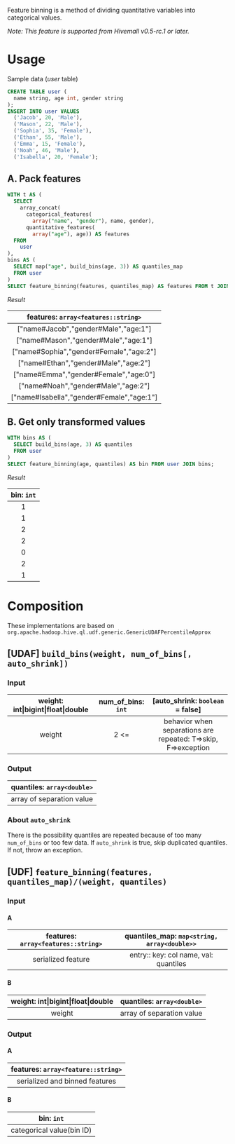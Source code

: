 <!--
  Licensed to the Apache Software Foundation (ASF) under one
  or more contributor license agreements.  See the NOTICE file
  distributed with this work for additional information
  regarding copyright ownership.  The ASF licenses this file
  to you under the Apache License, Version 2.0 (the
  "License"); you may not use this file except in compliance
  with the License.  You may obtain a copy of the License at

    http://www.apache.org/licenses/LICENSE-2.0

  Unless required by applicable law or agreed to in writing,
  software distributed under the License is distributed on an
  "AS IS" BASIS, WITHOUT WARRANTIES OR CONDITIONS OF ANY
  KIND, either express or implied.  See the License for the
  specific language governing permissions and limitations
  under the License.
-->

Feature binning is a method of dividing quantitative variables into categorical values.

*Note: This feature is supported from Hivemall v0.5-rc.1 or later.*

<!-- toc -->

# Usage

Sample data (*user* table)

``` sql
CREATE TABLE user (
  name string, age int, gender string
);
INSERT INTO user VALUES
  ('Jacob', 20, 'Male'),
  ('Mason', 22, 'Male'),
  ('Sophia', 35, 'Female'),
  ('Ethan', 55, 'Male'),
  ('Emma', 15, 'Female'),
  ('Noah', 46, 'Male'),
  ('Isabella', 20, 'Female');
```

## A. Pack features

``` sql
WITH t AS (
  SELECT
    array_concat(
      categorical_features(
        array("name", "gender"), name, gender),
      quantitative_features(
        array("age"), age)) AS features
  FROM
    user
),
bins AS (
  SELECT map("age", build_bins(age, 3)) AS quantiles_map
  FROM user
)
SELECT feature_binning(features, quantiles_map) AS features FROM t JOIN bins;
```

*Result*

| features: `array<features::string>` |
| :-: |
| ["name#Jacob","gender#Male","age:1"] |
| ["name#Mason","gender#Male","age:1"] |
| ["name#Sophia","gender#Female","age:2"] |
| ["name#Ethan","gender#Male","age:2"] |
| ["name#Emma","gender#Female","age:0"] |
| ["name#Noah","gender#Male","age:2"] |
| ["name#Isabella","gender#Female","age:1"] |


## B. Get only transformed values

``` sql
WITH bins AS (
  SELECT build_bins(age, 3) AS quantiles
  FROM user
)
SELECT feature_binning(age, quantiles) AS bin FROM user JOIN bins;
```

*Result*

| bin: `int` |
| :-: |
| 1 |
| 1 |
| 2 |
| 2 |
| 0 |
| 2 |
| 1 |


# Composition

These implementations are based on `org.apache.hadoop.hive.ql.udf.generic.GenericUDAFPercentileApprox`

## [UDAF] `build_bins(weight, num_of_bins[, auto_shrink])`
### Input
| weight: int&#124;bigint&#124;float&#124;double | num\_of\_bins: `int` | [auto\_shrink: `boolean` = false] |
| :-: | :-: | :-: |
| weight | 2 <= | behavior when separations are repeated: T=\>skip, F=\>exception |

### Output
| quantiles: `array<double>` |
| :-: |
| array of separation value |

### About `auto_shrink`

There is the possibility quantiles are repeated because of too many `num_of_bins` or too few data.
If `auto_shrink` is true, skip duplicated quantiles. If not, throw an exception.


## [UDF] `feature_binning(features, quantiles_map)/(weight, quantiles)`
### Input
#### A
| features: `array<features::string>` | quantiles\_map: `map<string, array<double>>` |
| :-: | :-: |
| serialized feature | entry:: key: col name, val: quantiles |

#### B
| weight: int&#124;bigint&#124;float&#124;double | quantiles: `array<double>` |
| :-: | :-: |
| weight | array of separation value |

### Output
#### A
| features: `array<feature::string>` |
| :-: |
| serialized and binned features |

#### B
| bin: `int` |
| :-: |
| categorical value(bin ID) |
